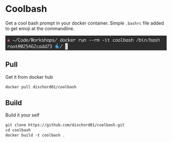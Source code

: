 # Coolbash

Get a cool bash prompt in your docker container. Simple `.bashrc` file added to get emoji at the commandline. 

![Coolbash](img/coolbash.png)


## Pull

Get it from docker hub

```bash
docker pull dischord01/coolbash
```


## Build

Build it your self

```
git clone https://github.com/dischord01/coolbash.git 
cd coolbash
docker build -t coolbash .
```